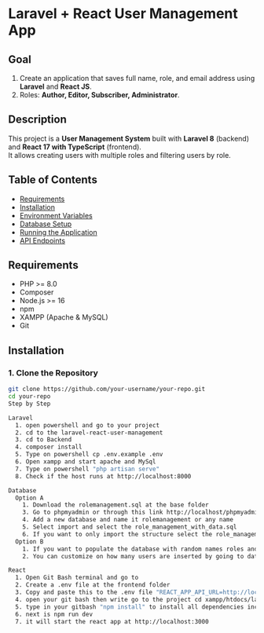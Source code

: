 # Laravel + React User Management App

## Goal
1. Create an application that saves full name, role, and email address using **Laravel** and **React JS**.
2. Roles: **Author, Editor, Subscriber, Administrator**.

## Description
This project is a **User Management System** built with **Laravel 8** (backend) and **React 17 with TypeScript** (frontend).  
It allows creating users with multiple roles and filtering users by role.

## Table of Contents
- [Requirements](#requirements)
- [Installation](#installation)
- [Environment Variables](#environment-variables)
- [Database Setup](#database-setup)
- [Running the Application](#running-the-application)
- [API Endpoints](#api-endpoints)

## Requirements
- PHP >= 8.0  
- Composer  
- Node.js >= 16  
- npm  
- XAMPP (Apache & MySQL)  
- Git  

## Installation

### 1. Clone the Repository
```bash
git clone https://github.com/your-username/your-repo.git
cd your-repo
Step by Step

Laravel
  1. open powershell and go to your project
  2. cd to the laravel-react-user-management
  3. cd to Backend
  4. composer install
  5. Type on powershell cp .env.example .env
  6. Open xampp and start apache and MySql
  7. Type on powershell "php artisan serve"
  8. Check if the host runs at http://localhost:8000

Database
  Option A
    1. Download the rolemanagement.sql at the base folder
    3. Go to phpmyadmin or through this link http://localhost/phpmyadmin/index.php?route=/server/databases
    4. Add a new database and name it rolemanagement or any name
    5. Select import and select the role_management_with_data.sql
    6. If you want to only import the structure select the role_management_structure.sql
  Option B
    1. If you want to populate the database with random names roles and unique emails run "php artisan migrate:fresh --seed" on the powershell
    2. You can customize on how many users are inserted by going to database->seeders->UserSeeders and replace the count to how many do you want

React
  1. Open Git Bash terminal and go to
  2. Create a .env file at the frontend folder
  3. Copy and paste this to the .env file "REACT_APP_API_URL=http://localhost:8000/api"
  4. open your git bash then write go to the project cd xampp/htdocs/laravel-react-user-management/FrontEnd
  5. type in your gitbash "npm install" to install all dependencies included in the file
  6. next is npm run dev
  7. it will start the react app at http://localhost:3000
